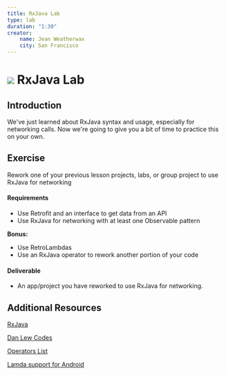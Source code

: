 ```yaml
---
title: RxJava Lab
type: lab
duration: "1:30"
creator:
    name: Jean Weatherwax
    city: San Francisco
---
```


# ![](https://ga-dash.s3.amazonaws.com/production/assets/logo-9f88ae6c9c3871690e33280fcf557f33.png) RxJava Lab

## Introduction

We've just learned about RxJava syntax and usage, especially for networking calls. Now we're going to give you a bit of time to practice this on your own. 

## Exercise

Rework one of your previous lesson projects, labs, or group project to use RxJava for networking

#### Requirements

- Use Retrofit and an interface to get data from an API
- Use RxJava for networking with at least one Observable pattern

**Bonus:**
- Use RetroLambdas
- Use an RxJava operator to rework another portion of your code


#### Deliverable

- An app/project you have reworked to use RxJava for networking.

## Additional Resources

[RxJava](https://github.com/ReactiveX/RxJava)

[Dan Lew Codes](http://blog.danlew.net/2014/09/15/grokking-rxjava-part-1/)

[Operators List](http://reactivex.io/documentation/operators.html#alphabetical)

[Lamda support for Android](http://zserge.com/blog/android-lambda.html)